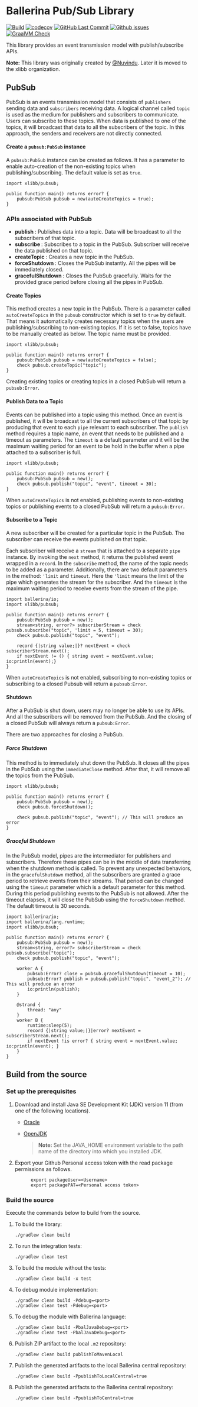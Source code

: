 # Ballerina Pub/Sub Library

[![Build](https://github.com/xlibb/module-pubsub/actions/workflows/build-timestamped-master.yml/badge.svg)](https://github.com/xlibb/module-pubsub/actions/workflows/build-timestamped-master.yml)
[![codecov](https://codecov.io/gh/xlibb/module-pubsub/branch/main/graph/badge.svg)](https://codecov.io/gh/xlibb/module-pubsub)
[![GitHub Last Commit](https://img.shields.io/github/last-commit/xlibb/module-pubsub.svg)](https://github.com/xlibb/module-pubsub/commits/main)
[![Github issues](https://img.shields.io/github/issues/xlibb/module-pubsub/module/pubsub.svg?label=Open%20Issues)](https://github.com/xlibb/module-pubsub/labels/module%2Fpubsub)
[![GraalVM Check](https://github.com/xlibb/module-pubsub/actions/workflows/build-with-bal-test-graalvm.yml/badge.svg)](https://github.com/xlibb/module-pubsub/actions/workflows/build-with-bal-test-graalvm.yml)

This library provides an event transmission model with publish/subscribe APIs.

**Note:** This library was originally created by [@Nuvindu](https://github.com/Nuvindu). Later it is moved to the xlibb organization.

## PubSub

PubSub is an events transmission model that consists of `publishers` sending data and `subscribers` receiving data. A logical channel called `topic` is used as the medium for publishers and subscribers to communicate. Users can subscribe to these topics. When data is published to one of the topics, it will broadcast that data to all the subscribers of the topic. In this approach, the senders and receivers are not directly connected.

#### Create a `pubsub:PubSub` instance

A `pubsub:PubSub` instance can be created as follows. It has a parameter to enable auto-creation of the non-existing topics when publishing/subscribing. The default value is set as `true`.

```ballerina
import xlibb/pubsub;

public function main() returns error? {
    pubsub:PubSub pubsub = new(autoCreateTopics = true);
}
```

### APIs associated with PubSub

- <b> publish </b>: Publishes data into a topic. Data will be broadcast to all the subscribers of that topic.
- <b> subscribe </b>: Subscribes to a topic in the PubSub. Subscriber will receive the data published on that topic.
- <b> createTopic </b>: Creates a new topic in the PubSub.
- <b> forceShutdown </b>: Closes the PubSub instantly. All the pipes will be immediately closed.
- <b> gracefulShutdown </b>: Closes the PubSub gracefully. Waits for the provided grace period before closing all the pipes in PubSub.

#### Create Topics

This method creates a new topic in the PubSub. There is a parameter called `autoCreateTopics` in the `pubsub` constructor which is set to `true` by default. That means it automatically creates necessary topics when the users are publishing/subscribing to non-existing topics.
If it is set to false, topics have to be manually created as below. The topic name must be provided.

```ballerina
import xlibb/pubsub;

public function main() returns error? {
    pubsub:PubSub pubsub = new(autoCreateTopics = false);
    check pubsub.createTopic("topic");
}
```

Creating existing topics or creating topics in a closed PubSub will return a `pubsub:Error`.

#### Publish Data to a Topic

Events can be published into a topic using this method. Once an event is published, it will be broadcast to all the current subscribers of that topic by producing that event to each `pipe` relevant to each subscriber.
The `publish` method requires a topic name, an event that needs to be published and a timeout as parameters. The `timeout` is a default parameter and it will be the maximum waiting period for an event to be hold in the buffer when a pipe attached to a subscriber is full.

```ballerina
import xlibb/pubsub;

public function main() returns error? {
    pubsub:PubSub pubsub = new();
    check pubsub.publish("topic", "event", timeout = 30);
}
```

When `autoCreateTopics` is not enabled, publishing events to non-existing topics or publishing events to a closed PubSub will return a `pubsub:Error`.

#### Subscribe to a Topic

A new subscriber will be created for a particular topic in the PubSub. The subscriber can receive the events published on that topic.

Each subscriber will receive a `stream` that is attached to a separate `pipe` instance. By invoking the `next` method, it returns the published event wrapped in a `record`. In the `subscribe` method, the name of the topic needs to be added as a parameter. Additionally, there are two default parameters in the method: `'limit` and `timeout`. Here the `'limit` means the limit of the pipe which generates the stream for the subscriber. And the `timeout` is the maximum waiting period to receive events from the stream of the pipe.

```ballerina
import ballerina/io;
import xlibb/pubsub;

public function main() returns error? {
    pubsub:PubSub pubsub = new();
    stream<string, error?> subscriberStream = check pubsub.subscribe("topic", 'limit = 5, timeout = 30);
    check pubsub.publish("topic", "event");

    record {|string value;|}? nextEvent = check subscriberStream.next();
    if nextEvent != () { string event = nextEvent.value; io:println(event);}
}
```

When `autoCreateTopics` is not enabled, subscribing to non-existing topics or subscribing to a closed Pubsub will return a `pubsub:Error`.

#### Shutdown

After a PubSub is shut down, users may no longer be able to use its APIs. And all the subscribers will be removed from the PubSub. And the closing of a closed PubSub will always return a `pubsub:Error`.

There are two approaches for closing a PubSub.

##### Force Shutdown

This method is to immediately shut down the PubSub. It closes all the pipes in the PubSub using the `immediateClose` method. After that, it will remove all the topics from the PubSub.

```ballerina
import xlibb/pubsub;

public function main() returns error? {
    pubsub:PubSub pubsub = new();
    check pubsub.forceShutdown();

    check pubsub.publish("topic", "event"); // This will produce an error
}
```

##### Graceful Shutdown

In the PubSub model, pipes are the intermediator for publishers and subscribers. Therefore these pipes can be in the middle of data transferring when the shutdown method is called. To prevent any unexpected behaviors, in the `gracefulShutdown` method, all the subscribers are granted a grace period to retrieve events from their streams. That period can be changed using the `timeout` parameter which is a default parameter for this method. During this period publishing events to the PubSub is not allowed. After the timeout elapses, it will close the PubSub using the `forceShutdown` method. The default timeout is 30 seconds.

```ballerina
import ballerina/io;
import ballerina/lang.runtime;
import xlibb/pubsub;

public function main() returns error? {
    pubsub:PubSub pubsub = new();
    stream<string, error?> subscriberStream = check pubsub.subscribe("topic");
    check pubsub.publish("topic", "event");

    worker A {
        pubsub:Error? close = pubsub.gracefulShutdown(timeout = 10);
        pubsub:Error? publish = pubsub.publish("topic", "event_2"); // This will produce an error
        io:println(publish);
    }

    @strand {
        thread: "any"
    }
    worker B {
        runtime:sleep(5);
        record {|string value;|}|error? nextEvent = subscriberStream.next();
        if nextEvent !is error? { string event = nextEvent.value; io:println(event); }
    }
}
```

## Build from the source

### Set up the prerequisites

1.  Download and install Java SE Development Kit (JDK) version 11 (from one of the following locations).

    - [Oracle](https://www.oracle.com/java/technologies/javase-jdk11-downloads.html)

    - [OpenJDK](https://adoptopenjdk.net/)

      > **Note:** Set the JAVA_HOME environment variable to the path name of the directory into which you installed JDK.

2.  Export your Github Personal access token with the read package permissions as follows.

              export packageUser=<Username>
              export packagePAT=<Personal access token>

### Build the source

Execute the commands below to build from the source.

1. To build the library:

   ```
   ./gradlew clean build
   ```

2. To run the integration tests:
   ```
   ./gradlew clean test
   ```
3. To build the module without the tests:
   ```
   ./gradlew clean build -x test
   ```
4. To debug module implementation:
   ```
   ./gradlew clean build -Pdebug=<port>
   ./gradlew clean test -Pdebug=<port>
   ```
5. To debug the module with Ballerina language:
   ```
   ./gradlew clean build -PbalJavaDebug=<port>
   ./gradlew clean test -PbalJavaDebug=<port>
   ```
6. Publish ZIP artifact to the local `.m2` repository:
   ```
   ./gradlew clean build publishToMavenLocal
   ```
7. Publish the generated artifacts to the local Ballerina central repository:
   ```
   ./gradlew clean build -PpublishToLocalCentral=true
   ```
8. Publish the generated artifacts to the Ballerina central repository:
   ```
   ./gradlew clean build -PpublishToCentral=true
   ```
